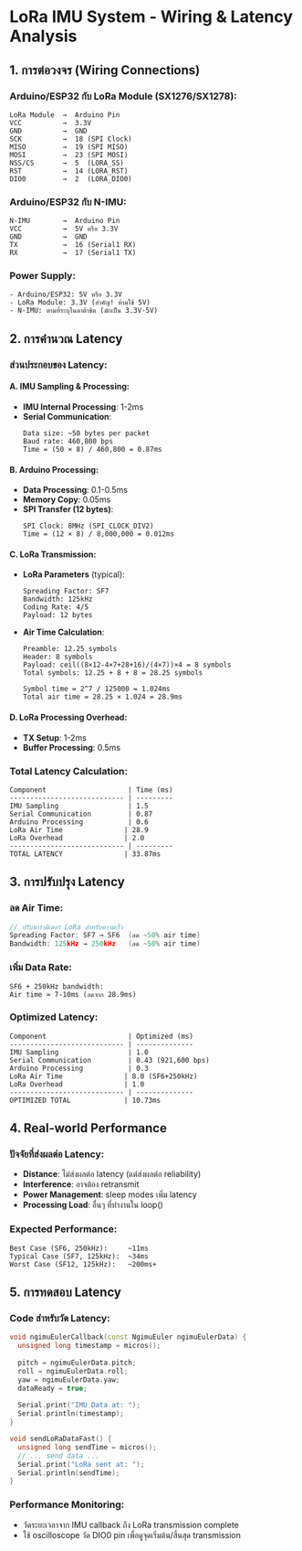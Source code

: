 # LoRa IMU System - Wiring & Latency Analysis

## 1. การต่อวงจร (Wiring Connections)

### Arduino/ESP32 กับ LoRa Module (SX1276/SX1278):
```
LoRa Module  →  Arduino Pin
VCC          →  3.3V
GND          →  GND
SCK          →  18 (SPI Clock)
MISO         →  19 (SPI MISO)
MOSI         →  23 (SPI MOSI)
NSS/CS       →  5  (LORA_SS)
RST          →  14 (LORA_RST)
DIO0         →  2  (LORA_DIO0)
```

### Arduino/ESP32 กับ N-IMU:
```
N-IMU        →  Arduino Pin
VCC          →  5V หรือ 3.3V
GND          →  GND
TX           →  16 (Serial1 RX)
RX           →  17 (Serial1 TX)
```

### Power Supply:
```
- Arduino/ESP32: 5V หรือ 3.3V
- LoRa Module: 3.3V (สำคัญ! ห้ามใช้ 5V)
- N-IMU: ตามที่ระบุในดาต้าชีต (มักเป็น 3.3V-5V)
```

## 2. การคำนวณ Latency

### ส่วนประกอบของ Latency:

#### A. IMU Sampling & Processing:
- **IMU Internal Processing**: 1-2ms
- **Serial Communication**: 
  ```
  Data size: ~50 bytes per packet
  Baud rate: 460,800 bps
  Time = (50 × 8) / 460,800 = 0.87ms
  ```

#### B. Arduino Processing:
- **Data Processing**: 0.1-0.5ms
- **Memory Copy**: 0.05ms
- **SPI Transfer (12 bytes)**:
  ```
  SPI Clock: 8MHz (SPI_CLOCK_DIV2)
  Time = (12 × 8) / 8,000,000 = 0.012ms
  ```

#### C. LoRa Transmission:
- **LoRa Parameters** (typical):
  ```
  Spreading Factor: SF7
  Bandwidth: 125kHz
  Coding Rate: 4/5
  Payload: 12 bytes
  ```
- **Air Time Calculation**:
  ```
  Preamble: 12.25 symbols
  Header: 8 symbols
  Payload: ceil((8×12-4×7+28+16)/(4×7))×4 = 8 symbols
  Total symbols: 12.25 + 8 + 8 = 28.25 symbols
  
  Symbol time = 2^7 / 125000 = 1.024ms
  Total air time = 28.25 × 1.024 = 28.9ms
  ```

#### D. LoRa Processing Overhead:
- **TX Setup**: 1-2ms
- **Buffer Processing**: 0.5ms

### **Total Latency Calculation:**

```
Component                    | Time (ms)
---------------------------- | ---------
IMU Sampling                 | 1.5
Serial Communication         | 0.87
Arduino Processing           | 0.6
LoRa Air Time               | 28.9
LoRa Overhead               | 2.0
---------------------------- | ---------
TOTAL LATENCY               | 33.87ms
```

## 3. การปรับปรุง Latency

### ลด Air Time:
```cpp
// ปรับพารามิเตอร์ LoRa สำหรับความเร็ว
Spreading Factor: SF7 → SF6  (ลด ~50% air time)
Bandwidth: 125kHz → 250kHz   (ลด ~50% air time)
```

### เพิ่ม Data Rate:
```
SF6 + 250kHz bandwidth:
Air time ≈ 7-10ms (ลดจาก 28.9ms)
```

### Optimized Latency:
```
Component                    | Optimized (ms)
---------------------------- | --------------
IMU Sampling                 | 1.0
Serial Communication         | 0.43 (921,600 bps)
Arduino Processing           | 0.3
LoRa Air Time               | 8.0 (SF6+250kHz)
LoRa Overhead               | 1.0
---------------------------- | --------------
OPTIMIZED TOTAL             | 10.73ms
```

## 4. Real-world Performance

### ปัจจัยที่ส่งผลต่อ Latency:
- **Distance**: ไม่ส่งผลต่อ latency (แต่ส่งผลต่อ reliability)
- **Interference**: อาจต้อง retransmit
- **Power Management**: sleep modes เพิ่ม latency
- **Processing Load**: อื่นๆ ที่ทำงานใน loop()

### Expected Performance:
```
Best Case (SF6, 250kHz):     ~11ms
Typical Case (SF7, 125kHz):  ~34ms
Worst Case (SF12, 125kHz):   ~200ms+
```

## 5. การทดสอบ Latency

### Code สำหรับวัด Latency:
```cpp
void ngimuEulerCallback(const NgimuEuler ngimuEulerData) {
  unsigned long timestamp = micros();
  
  pitch = ngimuEulerData.pitch;
  roll = ngimuEulerData.roll;
  yaw = ngimuEulerData.yaw;
  dataReady = true;
  
  Serial.print("IMU Data at: ");
  Serial.println(timestamp);
}

void sendLoRaDataFast() {
  unsigned long sendTime = micros();
  // ... send data ...
  Serial.print("LoRa sent at: ");
  Serial.println(sendTime);
}
```

### Performance Monitoring:
- วัดระยะเวลาจาก IMU callback ถึง LoRa transmission complete
- ใช้ oscilloscope วัด DIO0 pin เพื่อดูจุดเริ่มต้น/สิ้นสุด transmission

